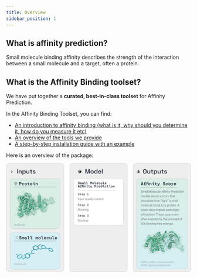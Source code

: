 ```yaml
---
title: Overview
sidebar_position: 1
---
```

## What is affinity prediction?
Small molecule binding affinity describes the strength of the interaction between a small molecule and a target, often a protein.

## What is the Affinity Binding toolset?

We have put together a **curated, best-in-class toolset** for Affinity Prediction.

In the Affinity Binding Toolset, you can find:

* [An introduction to affinity binding (what is it, why should you determine it, how do you measure it etc)](https://docs.labdao.xyz/affinity-prediction/Introduction-to-affinity-prediction)
* [An overview of the tools we provide](https://docs.labdao.xyz/affinity-prediction/tools)
* [A step-by-step installation guide with an example](https://docs.labdao.xyz/affinity-prediction/installation_tutorial)

Here is an overview of the package:

![alt text](smallller.png)



